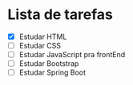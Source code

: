 # Lista de tarefas #

- [x] Estudar HTML
- [ ] Estudar CSS
- [ ] Estudar JavaScript pra frontEnd
- [ ] Estudar Bootstrap
- [ ] Estudar Spring Boot
